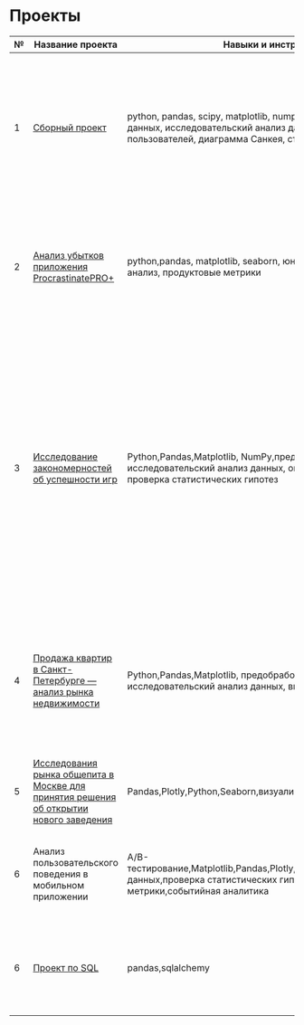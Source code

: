 # Проекты


|№  | Название проекта | Навыки и инструменты   |  Описание проекта   |
| - | ------- | ---- |  ---------- |
| 1 | [Сборный проект](https://github.com/AnastasiaKoshk/Portfolio/blob/main/MainProject/MainProject.ipynb)  | python, pandas, scipy, matplotlib, numpy, cmath, предобработка данных, исследовательский анализ данных, поиск сценарией пользователей, диаграмма Санкея, статистические гипотезы   | Необходимо провести исследовательский анализ данных и проанализировать влиятие событий на совершение целевого события. Также важно выявить какие сценарии использвания приложения выделяются и как различается время между событиями.Найти какая конверсия в целевое событие у данных действий.
| 2 | [Анализ убытков приложения ProcrastinatePRO+](https://github.com/AnastasiaKoshk/Portfolio/blob/main/Lossanalysis/LossAnalysis.ipynb) | python,pandas, matplotlib, seaborn, юнит-экономика, когортный анализ, продуктовые метрики  |Проведен анализ данных от ProcrastinatePRO+.Рассчитаны различные метрики, использован когортный анализ: LTV, CAC, Retention rate, DAU, WAU, MAU и т.д. Использованы уже написанные ранее функции расчёта метрик. Сделаны правильные выводы по полученным данным.|
| 3  | [Исследование закономерностей об успешности игр](https://github.com/AnastasiaKoshk/Portfolio/blob/main/GameAnalysis/GameAnalysis.ipynb) | Python,Pandas,Matplotlib, NumPy,предобработка данных, исследовательский анализ данных, описательная статистика, проверка статистических гипотез   |Выявлены параметры, определяющие успешность игры в разных регионах мира. На основании этого подготовлен отчет для магазина компьютерных игр для планирования рекламных кампаний. Проведена предобработка данных, анализ. Выбран актуальный период для анализа. Составлены портреты пользователей каждого региона. Проверены гипотезы: средние пользовательские рейтинги платформ Xbox One и PC одинаковые; средние пользовательские рейтинги жанров Action и Sports разные. При анализе использовал критерий Стьюдента для независимых выборок.  |
| 4  | [Продажа квартир в Санкт-Петербурге — анализ рынка недвижимости](https://github.com/AnastasiaKoshk/Portfolio/blob/main/Apartment%20analysis/Apartmentanalysis.ipynb) | Python,Pandas,Matplotlib, предобработка данных, исследовательский анализ данных, визуализация данных   |На основе данных сервиса Яндекс.Недвижимость определена рыночная стоимость объектов недвижимости разного типа, типичные параметры квартир, в зависимости от удаленности от центра. Проведена предобработка данных. Добавлены новые данные. Построены гистограммы, боксплоты, диаграммы рассеивания.  |
| 5  |  [Исследования рынка общепита в Москве для принятия решения об открытии нового заведения](https://github.com/AnastasiaKoshk/Portfolio/blob/main/Catering%20analysis/Cateringanalysis.ipynb)| Pandas,Plotly,Python,Seaborn,визуализация данных |Исследование рынка общественного питания на основе открытых данных, подготовка презентации|
| 6  | Анализ пользовательского поведения в мобильном приложении | A/B-тестирование,Matplotlib,Pandas,Plotly,Python,Seaborn,визуализация данных,проверка статистических гипотез,продуктовые метрики,событийная аналитика  |На основе данных использования мобильного приложения для продажи продуктов питания проанализировать воронку продаж, а также оценить результаты A/A/B-тестирования |
| 6  | [Проект по SQL](https://github.com/AnastasiaKoshk/Portfolio/tree/main/SQL) | pandas,sqlalchemy  |Проанализировать базу данных с информацией о книгах, издательствах, авторах, а также пользовательские обзоры книг. Сформулировать ценностное предложение для нового продукта. |














